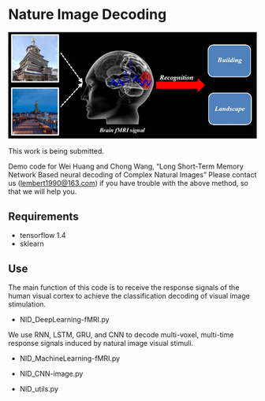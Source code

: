 # Nature Image Decoding

![Decoding.jpg](Decoding.jpg)

This work is being submitted.

Demo code for Wei Huang and Chong Wang, “Long Short-Term Memory Network Based neural decoding of Complex Natural Images”
Please contact us (lembert1990@163.com) if you have trouble with the above method, so that we will help you.

## Requirements
-	tensorflow 1.4
-	sklearn

## Use
The main function of this code is to receive the response signals of the human visual cortex to achieve the classification decoding of visual image stimulation.
-	NID_DeepLearning-fMRI.py

We use RNN, LSTM, GRU, and CNN to decode multi-voxel, multi-time response signals induced by natural image visual stimuli.

-	NID_MachineLearning-fMRI.py

-	NID_CNN-image.py

-	NID_utils.py

